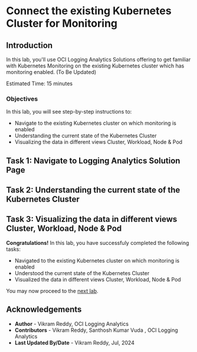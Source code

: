 # Connect the existing Kubernetes Cluster for Monitoring

## Introduction

In this lab, you'll use OCI Logging Analytics Solutions offering to get familiar with Kubernetes Monitoring on the existing Kubernetes cluster which has monitoring enabled. (To Be Updated)

Estimated Time: 15 minutes

### Objectives

In this lab, you will see step-by-step instructions to:

  - Navigate to the existing Kubernetes cluster on which monitoring is enabled
  - Understanding the current state of the Kubernetes Cluster
  - Visualizing the data in different views Cluster, Workload,  Node & Pod 


## Task 1: Navigate to Logging Analytics Solution Page


## Task 2: Understanding the current state of the Kubernetes Cluster


## Task 3: Visualizing the data in different views Cluster, Workload,  Node & Pod 


**Congratulations!** In this lab, you have successfuly completed the following tasks:
  - Navigated to the existing Kubernetes cluster on which monitoring is enabled
  - Understood the current state of the Kubernetes Cluster
  - Visualized the data in different views Cluster, Workload,  Node & Pod

  You may now proceed to the [next lab](#next).

## Acknowledgements
* **Author** - Vikram Reddy, OCI Logging Analytics
* **Contributors** -  Vikram Reddy, Santhosh Kumar Vuda , OCI Logging Analytics
* **Last Updated By/Date** - Vikram Reddy, Jul, 2024